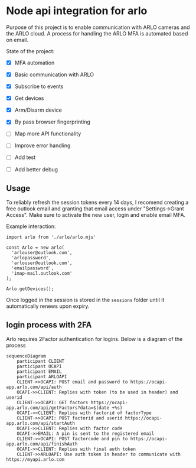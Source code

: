 # Node api integration for arlo

Purpose of this project is to enable communication with ARLO cameras and the ARLO cloud.
A process for handling the ARLO MFA is automated based on email.

State of the project:

- [x] MFA automation
- [x] Basic communication with ARLO
- [x] Subscribe to events
- [x] Get devices
- [x] Arm/Disarm device
- [x] By pass browser fingerprinting
- [ ] Map more API functionality
- [ ] Improve error handling
- [ ] Add test
- [ ] Add better debug


## Usage

To reliably refresh the session tokens every 14 days, I recomend creating a free outlook email and granting that email access under "Settings->Grant Access". Make sure to activate the new user, login and enable email MFA.

Example interaction:
```
import arlo from './arlo/arlo.mjs'

const Arlo = new arlo(
  'arlouser@outlook.com',
  'arlopassword',
  'arlouser@outlook.com',
  'emailpassword',
  'imap-mail.outlook.com'
);

Arlo.getDevices();   
```

Once logged in the session is stored in the `sessions` folder until it automatically renews upon expiry.


## login process with 2FA

Arlo requires 2Factor authentication for logins. Below is a diagram of the process

```mermaid
sequenceDiagram
    participant CLIENT
    participant OCAPI
    participant EMAIL
    participant ARLOAPI
    CLIENT->>OCAPI: POST email and password to https://ocapi-app.arlo.com/api/auth
    OCAPI->>CLIENT: Replies with token (to be used in header) and userid
    CLIENT->>OCAPI: GET factors https://ocapi-app.arlo.com/api/getFactors?data=$(date +%s)
    OCAPI->>CLIENT: Replies with factorid of factorType
    CLIENT->>OCAPI: POST factorid and userid https://ocapi-app.arlo.com/api/startAuth
    OCAPI->>CLIENT: Replies with factor code
    OCAPI->>EMAIL: A pin is sent to the registered email 
    CLIENT->>OCAPI: POST factorcode and pin to https://ocapi-app.arlo.com/api/finishAuth
    OCAPI->>CLIENT: Replies with final auth token
    CLIENT->>ARLOAPI: Use auth token in header to communicate with https://myapi.arlo.com
```
